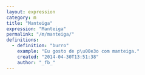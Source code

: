 ```yaml
---
layout: expression
category: m
title: "Manteiga"
expression: "Manteiga"
permalink: "/m/manteiga/"
definitions:
  - definition: "burro"
    example: "Eu gosto de p\u00e3o com manteiga."
    created: "2014-04-30T13:51:38"
    author: "_fb_"
---
```

